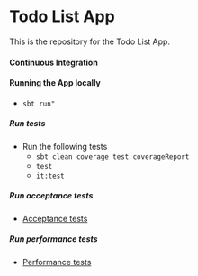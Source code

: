 Todo List App
====================

This is the repository for the Todo List App.

#### Continuous Integration


#### Running the App locally
* `sbt run"`


##### Run tests
* Run the following tests
    - `sbt clean coverage test coverageReport`
    - `test`
    - `it:test`

##### Run acceptance tests
* [Acceptance tests](https://github.com/derickdamoah/todo-acceptance-tests)

##### Run performance tests
* [Performance tests](https://github.com/derickdamoah/todo-performance-tests)

